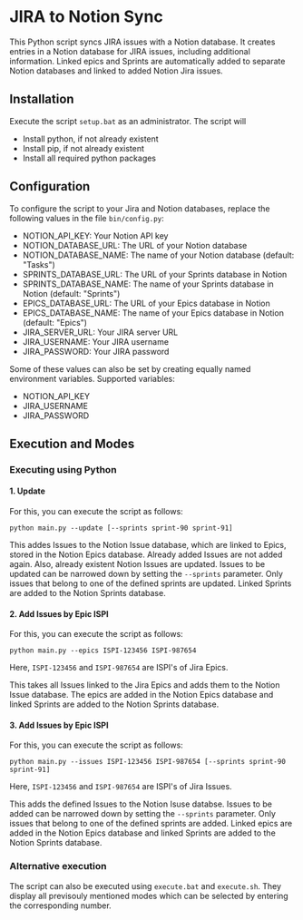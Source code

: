 # JIRA to Notion Sync
This Python script syncs JIRA issues with a Notion database. It creates entries in a Notion database for JIRA issues, including additional information. Linked epics and Sprints are automatically added to separate Notion databases and linked to added Notion Jira issues.

## Installation

Execute the script `setup.bat` as an administrator. 
The script will
- Install python, if not already existent
- Install pip, if not already existent
- Install all required python packages

## Configuration
To configure the script to your Jira and Notion databases, replace the following values in the file `bin/config.py`:
- NOTION_API_KEY: Your Notion API key
- NOTION_DATABASE_URL: The URL of your Notion database
- NOTION_DATABASE_NAME: The name of your Notion database (default: "Tasks")
- SPRINTS_DATABASE_URL: The URL of your Sprints database in Notion
- SPRINTS_DATABASE_NAME: The name of your Sprints database in Notion (default: "Sprints")
- EPICS_DATABASE_URL: The URL of your Epics database in Notion
- EPICS_DATABASE_NAME: The name of your Epics database in Notion (default: "Epics")
- JIRA_SERVER_URL: Your JIRA server URL
- JIRA_USERNAME: Your JIRA username
- JIRA_PASSWORD: Your JIRA password

Some of these values can also be set by creating equally named environment variables. Supported variables:
- NOTION_API_KEY
- JIRA_USERNAME
- JIRA_PASSWORD

## Execution and Modes

### Executing using Python
#### 1. Update
For this, you can execute the script as follows:
```
python main.py --update [--sprints sprint-90 sprint-91]
```
This addes Issues to the Notion Issue database, which are linked to Epics, stored in the Notion Epics database. Already added Issues are not added again. Also, already existent Notion Issues are updated. 
Issues to be updated can be narrowed down by setting the `--sprints` parameter. Only issues that belong to one of the defined sprints are updated.
Linked Sprints are added to the Notion Sprints database.

#### 2. Add Issues by Epic ISPI
For this, you can execute the script as follows:
```
python main.py --epics ISPI-123456 ISPI-987654 
```
Here, `ISPI-123456` and `ISPI-987654` are ISPI's of Jira Epics.

This takes all Issues linked to the Jira Epics and adds them to the Notion Issue database. The epics are added in the Notion Epics database and linked Sprints are added to the Notion Sprints database.

#### 3. Add Issues by Epic ISPI
For this, you can execute the script as follows:
```
python main.py --issues ISPI-123456 ISPI-987654 [--sprints sprint-90 sprint-91]
```
Here, `ISPI-123456` and `ISPI-987654` are ISPI's of Jira Issues.

This adds the defined Issues to the Notion Isuse databse. Issues to be added can be narrowed down by setting the `--sprints` parameter. Only issues that belong to one of the defined sprints are added.
Linked epics are added in the Notion Epics database and linked Sprints are added to the Notion Sprints database.

### Alternative execution
The script can also be executed using `execute.bat` and `execute.sh`. They display all previsouly mentioned modes which can be selected by entering the corresponding number.